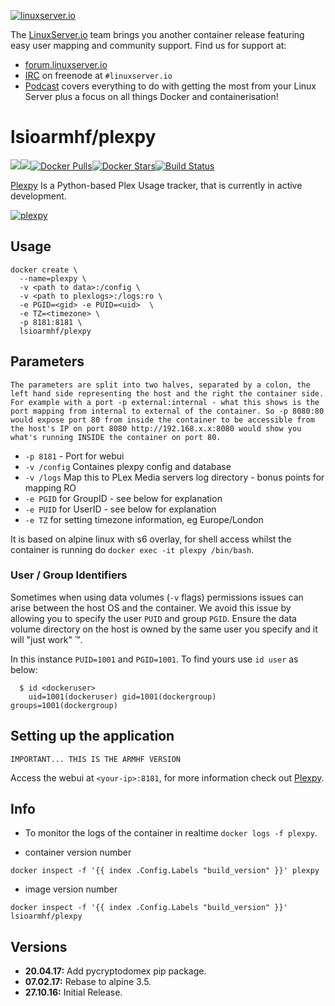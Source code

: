 [linuxserverurl]: https://linuxserver.io
[forumurl]: https://forum.linuxserver.io
[ircurl]: https://www.linuxserver.io/irc/
[podcasturl]: https://www.linuxserver.io/podcast/
[appurl]: https://github.com/JonnyWong16/plexpy/
[hub]: https://hub.docker.com/r/lsioarmhf/plexpy/

[![linuxserver.io](https://raw.githubusercontent.com/linuxserver/docker-templates/master/linuxserver.io/img/linuxserver_medium.png)][linuxserverurl]

The [LinuxServer.io][linuxserverurl] team brings you another container release featuring easy user mapping and community support. Find us for support at:
* [forum.linuxserver.io][forumurl]
* [IRC][ircurl] on freenode at `#linuxserver.io`
* [Podcast][podcasturl] covers everything to do with getting the most from your Linux Server plus a focus on all things Docker and containerisation!

# lsioarmhf/plexpy

[![](https://images.microbadger.com/badges/version/lsioarmhf/plexpy.svg)](https://microbadger.com/images/lsioarmhf/plexpy "Get your own version badge on microbadger.com")[![](https://images.microbadger.com/badges/image/lsioarmhf/plexpy.svg)](https://microbadger.com/images/lsioarmhf/plexpy "Get your own image badge on microbadger.com")[![Docker Pulls](https://img.shields.io/docker/pulls/lsioarmhf/plexpy.svg)][hub][![Docker Stars](https://img.shields.io/docker/stars/lsioarmhf/plexpy.svg)][hub][![Build Status](http://jenkins.linuxserver.io:8080/buildStatus/icon?job=Dockers/LinuxServer.io-armhf/lsioarmhf-plexpy)](http://jenkins.linuxserver.io:8080/job/Dockers/job/LinuxServer.io-armhf/job/lsioarmhf-plexpy/)

[Plexpy][appurl] Is a Python-based Plex Usage tracker, that is currently in active development.

[![plexpy](https://raw.githubusercontent.com/linuxserver/docker-templates/master/linuxserver.io/img/plexpy-banner.png)][appurl]

## Usage

```
docker create \ 
  --name=plexpy \
  -v <path to data>:/config \
  -v <path to plexlogs>:/logs:ro \
  -e PGID=<gid> -e PUID=<uid>  \
  -e TZ=<timezone> \
  -p 8181:8181 \
  lsioarmhf/plexpy
```

## Parameters

`The parameters are split into two halves, separated by a colon, the left hand side representing the host and the right the container side. 
For example with a port -p external:internal - what this shows is the port mapping from internal to external of the container.
So -p 8080:80 would expose port 80 from inside the container to be accessible from the host's IP on port 8080
http://192.168.x.x:8080 would show you what's running INSIDE the container on port 80.`


* `-p 8181` - Port for webui
* `-v /config` Containes plexpy config and database
* `-v /logs` Map this to PLex Media servers log directory - bonus points for mapping RO
* `-e PGID` for GroupID - see below for explanation
* `-e PUID` for UserID - see below for explanation
* `-e TZ` for setting timezone information, eg Europe/London

It is based on alpine linux with s6 overlay, for shell access whilst the container is running do `docker exec -it plexpy /bin/bash`.

### User / Group Identifiers

Sometimes when using data volumes (`-v` flags) permissions issues can arise between the host OS and the container. We avoid this issue by allowing you to specify the user `PUID` and group `PGID`. Ensure the data volume directory on the host is owned by the same user you specify and it will "just work" ™.

In this instance `PUID=1001` and `PGID=1001`. To find yours use `id user` as below:

```
  $ id <dockeruser>
    uid=1001(dockeruser) gid=1001(dockergroup) groups=1001(dockergroup)
```

## Setting up the application
`IMPORTANT... THIS IS THE ARMHF VERSION`

Access the webui at `<your-ip>:8181`, for more information check out [Plexpy][appurl].

## Info

* To monitor the logs of the container in realtime `docker logs -f plexpy`.

* container version number 

`docker inspect -f '{{ index .Config.Labels "build_version" }}' plexpy`

* image version number

`docker inspect -f '{{ index .Config.Labels "build_version" }}' lsioarmhf/plexpy`


## Versions

+ **20.04.17:** Add pycryptodomex pip package.
+ **07.02.17:** Rebase to alpine 3.5.
+ **27.10.16:** Initial Release.
